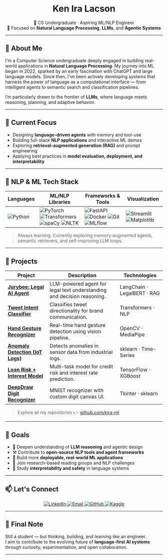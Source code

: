 <div align="center">

# Ken Ira Lacson

📍 CS Undergraduate · Aspiring ML/NLP Engineer  
🔬 Focused on **Natural Language Processing**, **LLMs**, and **Agentic Systems**

</div>

---

## 📌 About Me

I'm a Computer Science undergraduate deeply engaged in building real-world applications in **Natural Language Processing**. My journey into ML began in 2022, sparked by an early fascination with ChatGPT and large language models. Since then, I’ve been actively developing systems that harness the power of language as a computational interface — from intelligent agents to semantic search and classification pipelines.

I’m particularly drawn to the frontier of **LLMs**, where language meets reasoning, planning, and adaptive behavior.

---

## 🚀 Current Focus

- Designing **language-driven agents** with memory and tool-use  
- Building full-stack **NLP applications** and interactive ML demos  
- Exploring **retrieval-augmented generation (RAG)** and prompt engineering  
- Applying best practices in **model evaluation, deployment, and interpretability**

---

## 🧠 NLP & ML Tech Stack

<div align="center">

| **Languages** | **ML/NLP Libraries** | **Frameworks & Tools** | **Visualization** |
|--------------|----------------------|------------------------|-------------------|
| ![Python](https://img.shields.io/badge/-Python-3776AB?style=flat&logo=python&logoColor=white) | ![PyTorch](https://img.shields.io/badge/-PyTorch-EE4C2C?style=flat&logo=pytorch&logoColor=white) ![Transformers](https://img.shields.io/badge/-Transformers-000000?style=flat&logo=huggingface&logoColor=yellow) ![spaCy](https://img.shields.io/badge/-spaCy-09A3D5?style=flat&logo=spacy&logoColor=white) ![NLTK](https://img.shields.io/badge/-NLTK-323330?style=flat) | ![FastAPI](https://img.shields.io/badge/-FastAPI-009688?style=flat&logo=fastapi&logoColor=white) ![Docker](https://img.shields.io/badge/-Docker-2496ED?style=flat&logo=docker&logoColor=white) ![Git](https://img.shields.io/badge/-Git-F05032?style=flat&logo=git&logoColor=white) ![MLflow](https://img.shields.io/badge/-MLflow-0194E2?style=flat) | ![Streamlit](https://img.shields.io/badge/-Streamlit-FF4B4B?style=flat&logo=streamlit&logoColor=white) ![Matplotlib](https://img.shields.io/badge/-Matplotlib-11557C?style=flat&logo=plotly&logoColor=white) |

</div>

> Always learning. Currently exploring memory-augmented agents, semantic retrievers, and self-improving LLM loops.

---

## 📂 Projects

| Project | Description | Technologies |
|--------|-------------|--------------|
| [**Jurybee: Legal AI Agent**](https://github.com/kira-ml/jurybee-proto) | LLM-powered agent for legal text understanding and decision reasoning. | LangChain · LegalBERT · RAG |
| [**Tweet Intent Classifier**](https://github.com/kira-ml/Inbound-vs-Outbound-Tweet-Classifier) | Classifies tweet directionality for brand communication. | Transformers · NLP |
| [**Hand Gesture Recognizer**](https://github.com/kira-ml/hand_recognizer) | Real-time hand gesture detection using vision pipeline. | OpenCV · MediaPipe |
| [**Anomaly Detection (IoT Logs)**](https://github.com/kira-ml/anomaly-detection-project) | Detects anomalies in sensor data from industrial logs. | sklearn · Time-Series |
| [**Loan Risk + Interest Model**](https://github.com/kira-ml/multi-task-default-interest-model) | Multi-task model for credit risk and interest rate prediction. | TensorFlow · XGBoost |
| [**DeepDraw Digit Recognizer**](https://github.com/kira-ml/DeepDraw-DigitRecognizer) | MNIST recognizer with custom digit canvas UI. | Tkinter · sklearn |

> Explore all my repositories 👉 [github.com/kira-ml](https://github.com/kira-ml?tab=repositories)

---

## 🎯 Goals

- 🔬 Deepen understanding of **LLM reasoning** and agentic design  
- ⚒️ Contribute to **open-source NLP tools and agent frameworks**  
- 🚀 Build more **deployable, real-world ML applications**  
- 🧭 Join research-based reading groups and NLP challenges  
- 📖 Study **interpretability and safety** in language systems

---

## 📫 Let's Connect

<div align="center">

<a href="https://www.linkedin.com/in/ken-ira-lacson-852026343/">
  <img src="https://img.shields.io/badge/LinkedIn-Ken%20Ira%20Lacson-blue?style=for-the-badge&logo=linkedin" alt="LinkedIn" />
</a>
<a href="mailto:kenlacson15@gmail.com">
  <img src="https://img.shields.io/badge/Email-kenlacson15@gmail.com-D14836?style=for-the-badge&logo=gmail&logoColor=white" alt="Email" />
</a>
<a href="https://github.com/kira-ml">
  <img src="https://img.shields.io/badge/GitHub-kira--ml-181717?style=for-the-badge&logo=github" alt="GitHub" />
</a>
<a href="https://www.kaggle.com/keniralacson">
  <img src="https://img.shields.io/badge/Kaggle-KeniraLacson-20BEFF?style=for-the-badge&logo=kaggle&logoColor=white" alt="Kaggle" />
</a>

</div>

---

## 🧩 Final Note

Still a student — but thinking, building, and learning like an engineer.  
I aim to contribute to the evolving future of **language-first AI systems** through curiosity, experimentation, and open collaboration.

---
